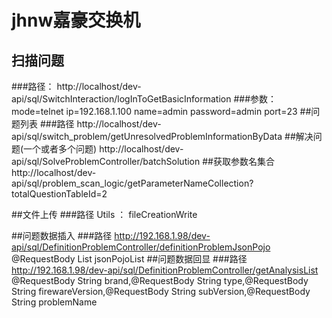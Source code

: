 # jhnw嘉豪交换机
## 扫描问题
###路径：
http://localhost/dev-api/sql/SwitchInteraction/logInToGetBasicInformation
###参数：
mode=telnet
ip=192.168.1.100
name=admin
password=admin
port=23
##问题列表
###路径
http://localhost/dev-api/sql/switch_problem/getUnresolvedProblemInformationByData
##解决问题(一个或者多个问题)
http://localhost/dev-api/sql/SolveProblemController/batchSolution
##获取参数名集合
http://localhost/dev-api/sql/problem_scan_logic/getParameterNameCollection?totalQuestionTableId=2

##文件上传
###路径
Utils  ： fileCreationWrite

##问题数据插入
###路径
http://192.168.1.98/dev-api/sql/DefinitionProblemController/definitionProblemJsonPojo
@RequestBody List<String> jsonPojoList
##问题数据回显
###路径
http://192.168.1.98/dev-api/sql/DefinitionProblemController/getAnalysisList
@RequestBody String brand,@RequestBody String type,@RequestBody String firewareVersion,@RequestBody String subVersion,@RequestBody String problemName